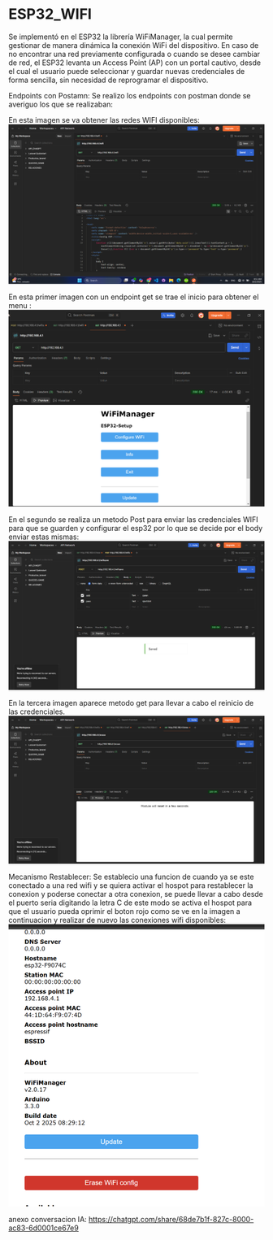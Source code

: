 # ESP32_WIFI
Se implementó en el ESP32 la librería WiFiManager, la cual permite gestionar de manera dinámica la conexión WiFi del dispositivo. En caso de no encontrar una red previamente configurada o cuando se desee cambiar de red, el ESP32 levanta un Access Point (AP) con un portal cautivo, desde el cual el usuario puede seleccionar y guardar nuevas credenciales de forma sencilla, sin necesidad de reprogramar el dispositivo.

Endpoints con Postamn:
Se realizo los endpoints con postman donde se averiguo los que se realizaban:

En esta imagen se va obtener las redes WIFI disponibles:
![Texto alternativo](images/1.png)



En esta primer imagen con un endpoint get se trae el inicio para obtener el  menu :
![Texto alternativo](images/3.png)

En el segundo se realiza un metodo Post para enviar las credenciales WIFI para que se guarden y configurar el esp32 por lo que se decide por el body enviar estas mismas:
![Texto alternativo](images/2.png)

En la tercera imagen aparece metodo get para llevar a cabo el reinicio de las credenciales.
![Texto alternativo](images/4.png)


Mecanismo Restablecer:
Se establecio una funcion de  cuando ya se este conectado a una red wifi y se quiera activar el hospot para restablecer la conexion y poderse conectar a otra conexion, se puede llevar a cabo desde el puerto seria digitando  la letra C de este modo se activa el hospot para que el usuario pueda oprimir el boton rojo como se ve en la imagen a continuacion y realizar de nuevo las conexiones wifi disponibles:
![Texto alternativo](images/5.png)

anexo conversacion IA: 
https://chatgpt.com/share/68de7b1f-827c-8000-ac83-6d0001ce67e9
